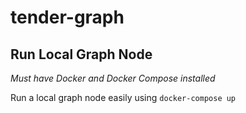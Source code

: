 # tender-graph

## Run Local Graph Node

*Must have Docker and Docker Compose installed*

Run a local graph node easily using `docker-compose up`
